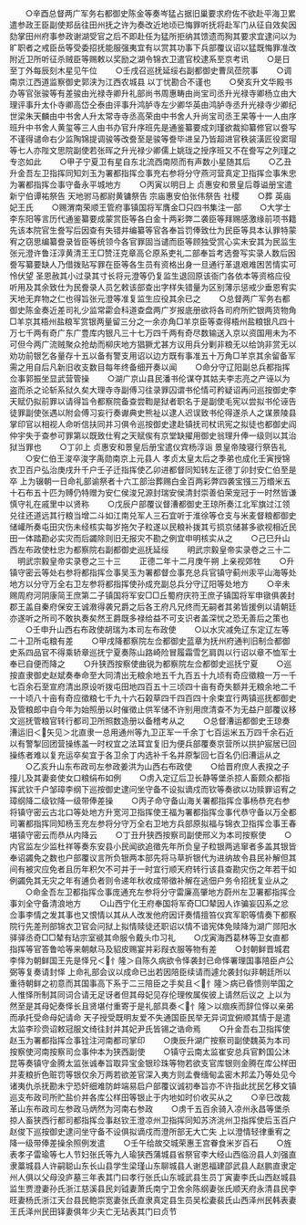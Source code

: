 <!-- { "loadSidebar": true } -->
　　○辛酉总督两广军务右都御史陈金等奏岑猛占据旧巢要求府佐不欲赴平海卫累遣参政王臣副使郑岳往田州抚之许为奏改近地顷已悔罪听抚将赴军门从征自效矣因劾掌田州府事参政谢湖受官之后不即赴任为猛所拒纳其馈遗而狥其要求宜逮问以为旷职者之戒臣岳等受委招抚能服强夷宜有以赏其功事下兵部覆议诏以猛既悔罪准改附近卫所听征杀贼臣等赐敕以奖励之湖令锦衣卫遣官校逮系至京考讯
　　○是日至丁外每辰刻木星见午位
　　○壬戌召巡抚延绥右副都御史曹凤莅院事
　　○调南京江西道监察御史郭浃为江西农城县  以丁忧勘合不谨也
　　○癸亥升文华殿书办等官张骏等有差骏由光禄寺卿升礼部尚书周惠畴由尚宝司丞升光禄寺卿杨立由大理评事升太仆寺卿高岱仝泰由评事升鸿胪寺左少卿华英由鸿胪寺丞升光禄寺少卿纪世梁朱天麟由中书舍人升太常寺寺丞高荣由中书舍人升尚宝司丞王杲等十一人由序班升中书舍人黄玺等三人由书办官升序班先是通鉴纂要成刘瑾欲裁抑纂修官以誊写不谨得谴命右少监陶锦提调骏等改誊至是骏等誊毕进呈乃皆超进官秩装潢匠役窦瑁等七人亦陛文思院副使若张晖之升光禄少卿儒上姚珑之授序班又不在誊写之列瑾之专恣如此
　　○甲子宁夏卫有星自东北流西南陨而有声数小星随其后
　　○乙丑升金吾左卫指挥同知刘玉为署都指挥佥事充右参将分守燕河营真定卫指挥佥事朱忠为署都指挥佥事守备永平城地方
　　○丙寅以明日上  贞惠安和景皇后尊谥册宝遣新宁伯谭祐祭告  天地驸马都尉黄镛祭告  宗庙惠安伯张伟祭告  社稷
　　○葬  英庙妃王氏
　　○赐渭南荣顺王管府事镇国将军膺金□只四书集注一部
　　○大学士李东阳等言历代通鉴纂要成蒙赏臣等各白金十两彩弊二袭臣等拜赐感激缘前项书籍先该本院官生誊写后因查有失错并编纂等官各奉旨罚俸致仕为民臣等具本认罪特蒙宥之窃思编纂誊录皆臣等统领今各官罪固当谴而臣等顾独受赏心实未安其为民监生张元澄许鲁汪淳黄清王王□赞汪克章高仑原系吏礼二部奉旨考选誊写实录人数后因誊写纂要缺人乃借拨贴写罪在臣等各生员有资格出身一旦通行革退艰难困苦情实可怜伏望  圣恩赦其小过录其寸长将元澄等仍复监生退回原该衙门各依本等资格应役听用及其余致仕为民誊录人员乞敕该部查出字样失错量为区别薄示惩戒少垂恩宥实天地无弃物之仁也得旨张元澄等准复监生应役其余已之
　　○总督两广军务右都御史陈金奏近差司礼少监常霦会科道查盘两广岁报底册欲将各司府所贮银两货物角□羊京其梧州盐粮军赏银两量留三分之一余亦角□羊京臣等查得梧州盐粮银凡四十万七千两有奇广东广豊库内银凡三十七万四千两有奇尽数输送入京以资国用未为不可但今两广流贼聚众抢劫而柳庆地方猖獗尤甚方议用兵分剿非粮无以给饷非赏无以劝功前银乞各量存十五以备有警支用诏以边方既有事准五十万角□羊京其余留备军需之用自后凡新旧收支数目每年终备细开奏以闻
　　○命分守辽阳副总兵都指挥佥事郭振坐显武营管操
　　○湖广京山县民潘书伦谋夺其姑夫李志亮之产诬以为盗而杀之论斩系狱久矣大理寺寺副傅习往录罪囚谓书伦情可矜疑诏再问巡按御史李天赋仍拟前罪以请得旨令都察院备查尝鞫是狱者职名于是副使毛宪以尝拟书伦诬告徒罪副使张遇以附会傅习妄行奏谳典史熊祉以逮人迟误致书伦得遂杀人之谋景陵县掌印官以相视人命听信扶同并习俱令巡按御史逮赴镇抚司杖讯宪之拟徒也都御史阎仲宇失于查参可罪第以既致仕宥之天赋俟有京堂缺擢用御史翁理升俸一级则以其治狱当罪也
　　○丁卯上  贞惠安和景皇后册宝遣仪宾杨淳诣  景皇帝陵寝行祭告礼
　　○安仁伯王浚卒浚字禹勋南京上元县人  孝贞太皇太后之季弟也成化壬寅授锦衣卫百户弘治庚戌升千户壬子迁指挥使乙卯进都督同知转左正德丁卯封安仁伯至是卒  上为辍朝一日命礼部谕祭者十六工部治葬赐白金百两彩弊四袭宝镪三万缗米五十石布五十匹为赙仍特赠为安仁侯浚兄源封瑞安侯清封崇善伯荣宠冠于一时然皆谦慎守礼在戚里中以贤称
　　○戊辰户部覆议督漕都御史王琼所奏江北军旗过江领兑往还道远其行粮当增二斗如江南兑军人三石宜听于淮徐等仓支与米麦督粮都御史储巏所奏屯田灾伤未经核实每岁拖欠子粒遂以民粮补拨其亏损京储甚多欲视相近民田一体踏勘必实灾而后蠲除则旧无报灾不勘之例宜申明核实从之
　　○己巳升山西左布政使杜忠为都察院右副都御史巡抚延绥
　　明武宗毅皇帝实录卷之三十二
　明武宗毅皇帝实录卷之三十三
　　正德二年十二月庚午朔  上亲视郊牲
　　○升镇守密云等处右参将都指挥佥事吴玉为署都督佥事充总兵官镇守蓟州汞平山海等处地方以分守万全右卫左参将都指挥使孙成充副总兵分守辽阳等处地方
　　○辛未赐周府河阴康简王庶第二子镇国将军安□□丘蜀府庆符王庶子镇国将军申镦俱袭封郡王盖自秦府保安王诚漖得袭兄爵之后各王府凡兄终而无嗣者其弟皆援例以请朝廷亦遂听之所司不敢执奏矣然王爵既多禄给益不可支识者盖深忧之恐无善后之策也
　　○壬申升山西右布政使胡瑞为本司左布政使
　　○以水灾减免辽东定辽左等二十卫所屯粮有差
　　○甲戌降都察院左佥都御史蓝章为抚州府通判旧制佥都御史系四品官不得乘轿章巡抚宁夏奏陈山路崎险冒履霜雪乞肩舆以行诏以章不恤军士奉已自便而降之
　　○升狭西按察使曲锐为都察院左佥都御史巡抚宁夏
　　○巡按直隶御史赵斌奏奉命至大同清出无粮余地五千九百五十九顷有奇应徵粮一万一千七百余石至宣府清出原设听拨屯田地四百五十三顷四十亩有奇失额并无粮余地二千一十顷八十亩有奇应徵粮七千九十六石榖草四千四百四十余束宜行两镇巡抚都御史及管粮郎中自今年为始照册以时催徵止供军储不许别用庶清查不为无益户部覆议移文巡抚管粮官转行都司卫所照数造册以备稽考从之
　　○总督漕运都御史王琼奏漕运旧＜矢见＞北直隶一总用通州等九卫正军一千余丁七百运米五万四千余石近以有警掣回团营操练盖一时权宜之法耳宜复旧为便兵部覆奏京营所以拱护宸居已回操练者难以复充运卒矣宜于各卫余丁内选补千名并原掣回七百名仍旧漕运从之
　　○乙亥升山东布政司左参政姜洪为山西右布政使
　　○给晋府庶人表揆之子撞儿及其妻妾使女口粮绢布如例
　　○虏入定辽后卫长静等堡杀掠人畜颇众都指挥武钦千户邹璋李纲下巡按御史逮问坐守备不设拟谪戍而钦等奏欲以功赎罪诏宥之璋纲降二级钦降一级带俸差操
　　○丙子命守备山海关署都指挥佥事杨恭充右参将镇守密云古北口等处地方升宽河卫指挥使王福为署都指挥佥事代恭守备以万全都司署都指挥同知杨玉充左参将分守万全右卫地方兵部原拟福与锦衣卫指挥佥事王春堪镇守密云而恭从内降云
　　○丁丑升狭西按察司副使邢义为本司按察使
　　○内官监左少监杜祥等奏东安县小民闻欲追徵先年所负皇子粒银两逃窜者多盖其银皆奉诏蠲免之数也户部覆议言所负银两本部先将马草折银代为进纳故令县民补解但其间有被灾应免者且历年积欠不可并于一时宜行顺天府转行该县查勘灾伤之年若干如例蠲免其无灾之年有逋负者则令递年秋收成带徵补解在逃佃户务令招抚复业从之
　　○命金吾左卫都指挥佥事庞通充左参将分守雷廉高肇地方蔚州左卫署都指挥佥事刘全守备清浪地方
　　○山西宁化王府奉国将军奇□□辇因人诈骗妄囚系之忿佥事李情之发其事也又恨情以其从人改发他府因讦奏情擅笞仪宾军职等情奏下都察院行先差刑部锦衣卫官会问狱上拟情赎徒还职诏以情不谙宪体免赎降为湖广郧阳水驿驿丞奇□□辇有玷宗室禠其命服令戴头巾习礼
　　○戊寅海西葛林等卫女直都指挥等官答鲁哈等来朝献马及貂皮赐宴并彩叚衣服等物有差
　　○封朝鲜晋城君李怿为朝鲜国王先是怿兄＜忄隆＞自陈久病欲令怿袭封已命怿署理国事陪臣卢公弼等复奏请封怿  上命礼部会议以成命已出若因陪臣续请而遽允袭封似非朝廷所以重待朝鲜之初意而其国事高下系于二三陪臣之手矣且＜忄隆＞病已昏愦则举国之人惟怿所制其同词合请无足讶者但其母妃见存伦理攸属俟彼上请然后议之  上以为然至是其母妃奏怿长且贤堪付重寄于是礼部具奏＜忄隆＞以痼疾而辞位怿以亲弟而承托受命母妃请命  天子授受既明友爱不失通国臣民举无异词宜俯顺其情于是遣太监李珍赍诏敕冠服文绮往封并其妃尹氏皆锡之诰命焉
　　○升金吾右卫指挥使赵玉为署都指挥佥事铨注河南都司掌印
　　○庚辰升湖广按察司副使魏英为本司按察使河南按察司佥事仲本为狭西副使
　　○镇守云南太监崔安总兵官黔国公沐昆等奏镇守金腾太监张诚奉旨取异宝金银珍珠等物若欲支官库银则金腾在库公样田并麦粮折色赃罚等银仅余万两若欲差官深入夷方则孟餋缅甸孟密木邦孟乃等处见今诸夷仇杀抚勘未宁恐奸细难防衅端易启户部覆议诚初奉旨亦不许指此扰民乞移文镇巡支布政司所贮盐价并各库公样田等银止于内地如时价收买从之
　　○辛巳改裁革山东布政司左参政马炳然为河南右参政
　　○虏千五百余骑入凉州永昌等堡杀掠人畜狭西行都司都指挥佥事赵钦王澄凉州卫指挥同知苏济洮州卫指挥使后玉百户赵俊下巡按御史逮问坐守备不设俱拟谪戍而澄所部无大亡失  上以澄情轻律重宥之降一级带俸差操余照例发遣
　　○壬午给故交城荣惠王宫眷食米岁百石
　　○旌表孝子雷瑜等七人节妇张氏等九人瑜狭西蒲城县省祭官李大经山西临汾县人刘强直隶藁城县人许嗣聪山东长山县学生梁瑾山东聊城县人谢恩福建邵武县人赵鹏直隶定州人俱以父母没庐墓三年表其门曰孝行张氏山东城武县生员丁寅妻李氏山西赵城县监生贾澄妻孙氏浙江慈溪县民刘钺妻萧氏南宁卫舍余陈纲妻张氏顺天府永清县民李旺妻杨氏浙江天台县民鲍崇宽妻张氏直隶真定县生员吴松妻裴氏山西泽州民韩表妻王氏泽州民田铎妻俱年少夫亡无玷表其门曰贞节
